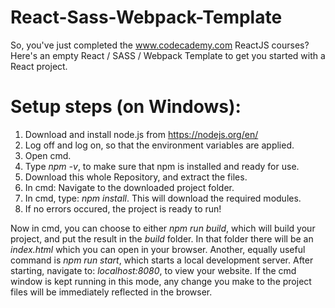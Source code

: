 # React-Sass-Webpack-Template
So, you've just completed the www.codecademy.com ReactJS courses? 
Here's an empty React / SASS / Webpack Template to get you started with a React project.

# Setup steps (on Windows):
1. Download and install node.js from https://nodejs.org/en/
2. Log off and log on, so that the environment variables are applied.
3. Open cmd.
4. Type *npm -v*, to make sure that npm is installed and ready for use.
5. Download this whole Repository, and extract the files.
6. In cmd: Navigate to the downloaded project folder.
7. In cmd, type: *npm install*. This will download the required modules.
8. If no errors occured, the project is ready to run!

Now in cmd, you can choose to either *npm run build*, which will build your project, and put the result in the *build* folder. In that folder there will be an *index.html* which you can open in your browser.
Another, equally useful command is *npm run start*, which starts a local development server. After starting, navigate to: *localhost:8080*, to view your website. If the cmd window is kept running in this mode, any change you make to the project files will be immediately reflected in the browser.

